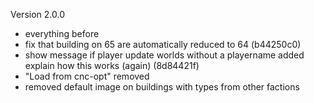 

Version 2.0.0
- everything before
- fix that building on 65 are automatically reduced to 64 (b44250c0)
- show message if player update worlds without a playername added explain how this works (again) (8d84421f)
- "Load from cnc-opt" removed
- removed default image on buildings with types from other factions


